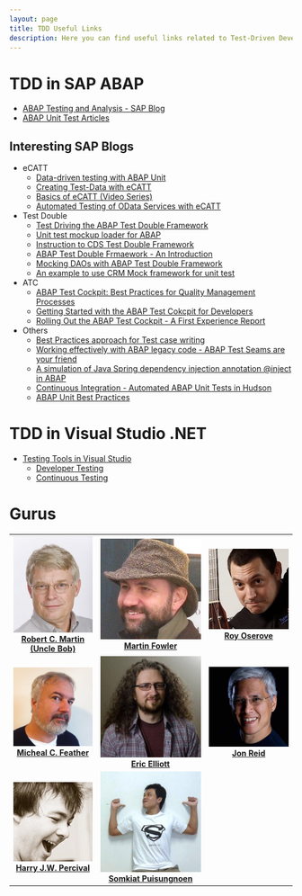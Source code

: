 ```yaml
---
layout: page
title: TDD Useful Links
description: Here you can find useful links related to Test-Driven Development.
---
```


# TDD in SAP ABAP
- [ABAP Testing and Analysis - SAP Blog](https://blogs.sap.com/tags/808952988084195139233186926963168/)
- [ABAP Unit Test Articles](http://zevolving.com/tag/abap-unit-testing/)

## Interesting SAP Blogs
- eCATT
  - [Data-driven testing with ABAP Unit](https://blogs.sap.com/2014/02/25/data-driven-testing-with-abap-unit/)
  - [Creating Test-Data with eCATT](https://blogs.sap.com/2016/11/29/creating-test-data-with-ecatt/)
  - [Basics of eCATT (Video Series)](https://blogs.sap.com/2013/07/13/basics-of-ecatt-video-series-part-1-system-data-container/)
  - [Automated Testing of OData Services with eCATT](https://blogs.sap.com/2015/06/09/automated-testing-of-odata-services-with-ecatt/)
- Test Double
  - [Test Driving the ABAP Test Double Framework](https://blogs.sap.com/2015/02/26/test-driving-the-abap-test-double-framework/)
  - [Unit test mockup loader for ABAP](https://blogs.sap.com/2015/11/12/unit-test-mockup-loader-for-abap/)
  - [Instruction to CDS Test Double Framework](https://blogs.sap.com/2016/10/19/introduction-cds-test-double-framework-write-unit-tests-abap-cds-entities/)
  - [ABAP Test Double Frmaework - An Introduction](https://blogs.sap.com/2015/01/05/abap-test-double-framework-an-introduction/)
  - [Mocking DAOs with ABAP Test Double Framework](https://blogs.sap.com/2016/08/25/mocking-daos-with-abap-test-double-framework/)
  - [An example to use CRM Mock framework for unit test](https://blogs.sap.com/2016/11/07/an-example-to-use-crm-mock-framework-for-unit-test/)
- ATC
  - [ABAP Test Cockpit: Best Practices for Quality Management Processes](https://blogs.sap.com/2012/10/02/abap-test-cockpit-best-practices-for-quality-management-processes/)
  - [Getting Started with the ABAP Test Cokcpit for Developers](https://blogs.sap.com/2012/10/18/getting-started-with-the-abap-test-cockpit-for-developers/)
  - [Rolling Out the ABAP Test Cockpit - A First Experience Report](https://blogs.sap.com/2013/11/19/rolling-out-the-abap-test-cockpit-a-first-experience-report/)
- Others
  - [Best Practices approach for Test case writing](https://blogs.sap.com/2013/09/19/best-practice-approach-for-test-case-writing/)
  - [Working effectively with ABAP legacy code - ABAP Test Seams are your friend](https://blogs.sap.com/2016/02/06/working-effectively-with-abap-legacy-code-abap-test-seams-are-your-friend/)
  - [A simulation of Java Spring dependency injection annotation @inject in ABAP](https://blogs.sap.com/2016/10/14/simulation-java-spring-dependency-injection-annotation-inject-abap/)
  - [Continuous Integration - Automated ABAP Unit Tests in Hudson](https://blogs.sap.com/2013/05/23/continuous-integration-automated-abap-unit-tests-in-hudson/)
  - [ABAP Unit Best Practices](https://wiki.scn.sap.com/wiki/display/ABAP/ABAP+Unit+Best+Practices)

# TDD in Visual Studio .NET

- [Testing Tools in Visual Studio](https://www.visualstudio.com/en-us/docs/test/overview)
  - [Developer Testing](https://www.visualstudio.com/en-us/docs/test/developer-testing/developer-testing)
  - [Continuous Testing](https://www.visualstudio.com/en-us/docs/test/continuous-testing/continuous-testing)

# Gurus
|  |  |  |
|:---:|:---:|:---:|
| ![](img/robert_martin.jpg)<br />[**Robert C. Martin (Uncle Bob)**](http://twitter.com/unclebobmartin) | ![](img/martin_fowler.jpg)<br />[**Martin Fowler**](http://www.martinfowler.com/aboutMe.html)  | ![](img/roy_osherove.jpg)<br />[**Roy Oserove**](http://osherove.com/about/) |
| ![](img/micheal_feathers.jpg)<br />[**Micheal C. Feather**](https://michaelfeathers.silvrback.com/bio) | ![](img/eric_elliott.jpg)<br />[**Eric Elliott**](https://twitter.com/_ericelliott) | ![](img/jon_reid.jpg)<br />[**Jon Reid**](http://twitter.com/qcoding) |
| ![](img/harry_percival.jpg)<br />[**Harry J.W. Percival**](obeythetestinggoat@gmail.com) | ![](img/somkiat_puisungnoen.jpg)<br />[**Somkiat Puisungnoen**](https://www.linkedin.com/in/somkiat) |  |
